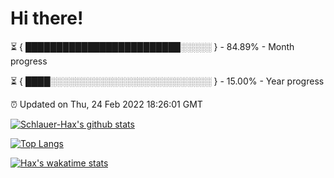 # Hi there!

⏳ { █████████████████████████░░░░░ } - 84.89% - Month progress

⏳ { ████░░░░░░░░░░░░░░░░░░░░░░░░░░ } - 15.00% - Year progress

⏰ Updated on Thu, 24 Feb 2022 18:26:01 GMT


[![Schlauer-Hax's github stats](https://github-readme-stats.vercel.app/api?username=Schlauer-Hax&show_icons=true&theme=dark&count_private=true)](https://github.com/Schlauer-Hax)


[![Top Langs](https://github-readme-stats.vercel.app/api/top-langs/?username=Schlauer-Hax&layout=compact&theme=dark)](https://github.com/Schlauer-Hax?tab=repositories)


[![Hax's wakatime stats](https://github-readme-stats.vercel.app/api/wakatime?username=Hax&theme=dark)](https://wakatime.com/@Hax)

